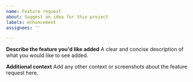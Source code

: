 ```yaml
---
name: Feature request
about: Suggest an idea for this project
labels: enhancement
assignees: ''

---
```


**Describe the feature you'd like added**
A clear and concise description of what you would like to see added.

**Additional context**
Add any other context or screenshots about the feature request here.
